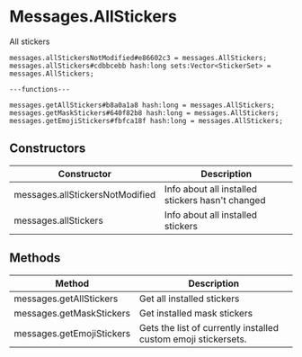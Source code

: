 # Messages.AllStickers
All stickers

```
messages.allStickersNotModified#e86602c3 = messages.AllStickers;
messages.allStickers#cdbbcebb hash:long sets:Vector<StickerSet> = messages.AllStickers;

---functions---

messages.getAllStickers#b8a0a1a8 hash:long = messages.AllStickers;
messages.getMaskStickers#640f82b8 hash:long = messages.AllStickers;
messages.getEmojiStickers#fbfca18f hash:long = messages.AllStickers;
```

## Constructors
| Constructor | Description |
| ---- | ----------- |
| messages.allStickersNotModified | Info about all installed stickers hasn't changed |
| messages.allStickers | Info about all installed stickers |


## Methods
| Method | Description |
| ---- | ----------- |
| messages.getAllStickers | Get all installed stickers |
| messages.getMaskStickers | Get installed mask stickers |
| messages.getEmojiStickers | Gets the list of currently installed custom emoji stickersets. |


